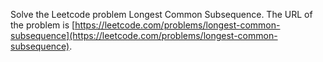 Solve the Leetcode problem Longest Common Subsequence.
The URL of the problem is [https://leetcode.com/problems/longest-common-subsequence](https://leetcode.com/problems/longest-common-subsequence).
